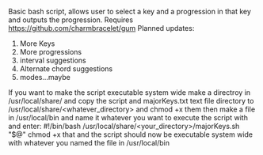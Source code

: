 Basic bash script, allows user to select a key and a progression in that key and outputs the progression.
Requires https://github.com/charmbracelet/gum
Planned updates: 
1. More Keys
2. More progressions
3. interval suggestions
4. Alternate chord suggestions
5. modes...maybe

If you want to make the script executable system wide make a directroy in /usr/local/share/ and copy the script and majorKeys.txt text file directory to 
/usr/local/share/<whatever_directory> and chmod +x them then
make a file in /usr/local/bin and name it whatever you want to execute the script with and enter:
#!/bin/bash
/usr/local/share/<your_directory>/majorKeys.sh "$@"
chmod +x that and the script should now be executable system wide with whatever you named the file in /usr/local/bin
